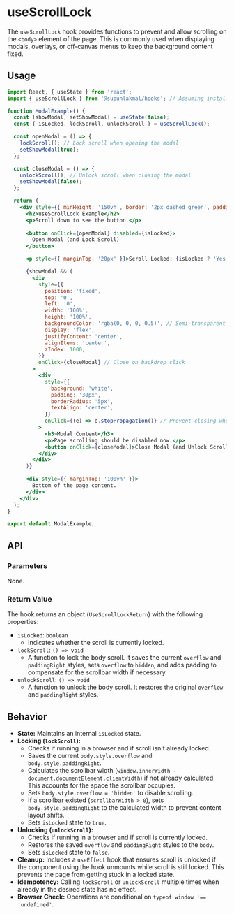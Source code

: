 # useScrollLock

The `useScrollLock` hook provides functions to prevent and allow scrolling on the `<body>` element of the page. This is commonly used when displaying modals, overlays, or off-canvas menus to keep the background content fixed.

## Usage

```jsx
import React, { useState } from 'react';
import { useScrollLock } from '@supunlakmal/hooks'; // Assuming installation

function ModalExample() {
  const [showModal, setShowModal] = useState(false);
  const { isLocked, lockScroll, unlockScroll } = useScrollLock();

  const openModal = () => {
    lockScroll(); // Lock scroll when opening the modal
    setShowModal(true);
  };

  const closeModal = () => {
    unlockScroll(); // Unlock scroll when closing the modal
    setShowModal(false);
  };

  return (
    <div style={{ minHeight: '150vh', border: '2px dashed green', padding: '20px' }}>
      <h2>useScrollLock Example</h2>
      <p>Scroll down to see the button.</p>
      
      <button onClick={openModal} disabled={isLocked}>
        Open Modal (and Lock Scroll)
      </button>

      <p style={{ marginTop: '20px' }}>Scroll Locked: {isLocked ? 'Yes' : 'No'}</p>

      {showModal && (
        <div 
          style={{
            position: 'fixed',
            top: '0',
            left: '0',
            width: '100%',
            height: '100%',
            backgroundColor: 'rgba(0, 0, 0, 0.5)', // Semi-transparent background
            display: 'flex',
            justifyContent: 'center',
            alignItems: 'center',
            zIndex: 1000,
          }}
          onClick={closeModal} // Close on backdrop click
        >
          <div 
            style={{
              background: 'white',
              padding: '30px',
              borderRadius: '5px',
              textAlign: 'center',
            }}
            onClick={(e) => e.stopPropagation()} // Prevent closing when clicking inside modal content
          >
            <h3>Modal Content</h3>
            <p>Page scrolling should be disabled now.</p>
            <button onClick={closeModal}>Close Modal (and Unlock Scroll)</button>
          </div>
        </div>
      )}

      <div style={{ marginTop: '100vh' }}>
        Bottom of the page content.
      </div>
    </div>
  );
}

export default ModalExample;
```

## API

### Parameters

None.

### Return Value

The hook returns an object (`UseScrollLockReturn`) with the following properties:

-   `isLocked`: `boolean`
    -   Indicates whether the scroll is currently locked.
-   `lockScroll`: `() => void`
    -   A function to lock the body scroll. It saves the current `overflow` and `paddingRight` styles, sets `overflow` to `hidden`, and adds padding to compensate for the scrollbar width if necessary.
-   `unlockScroll`: `() => void`
    -   A function to unlock the body scroll. It restores the original `overflow` and `paddingRight` styles.

## Behavior

-   **State:** Maintains an internal `isLocked` state.
-   **Locking (`lockScroll`):**
    -   Checks if running in a browser and if scroll isn't already locked.
    -   Saves the current `body.style.overflow` and `body.style.paddingRight`.
    -   Calculates the scrollbar width (`window.innerWidth - document.documentElement.clientWidth`) if not already calculated. This accounts for the space the scrollbar occupies.
    -   Sets `body.style.overflow = 'hidden'` to disable scrolling.
    -   If a scrollbar existed (`scrollbarWidth > 0`), sets `body.style.paddingRight` to the calculated width to prevent content layout shifts.
    -   Sets `isLocked` state to `true`.
-   **Unlocking (`unlockScroll`):**
    -   Checks if running in a browser and if scroll is currently locked.
    -   Restores the saved `overflow` and `paddingRight` styles to the `body`.
    -   Sets `isLocked` state to `false`.
-   **Cleanup:** Includes a `useEffect` hook that ensures scroll is unlocked if the component using the hook unmounts while scroll is still locked. This prevents the page from getting stuck in a locked state.
-   **Idempotency:** Calling `lockScroll` or `unlockScroll` multiple times when already in the desired state has no effect.
-   **Browser Check:** Operations are conditional on `typeof window !== 'undefined'`.
